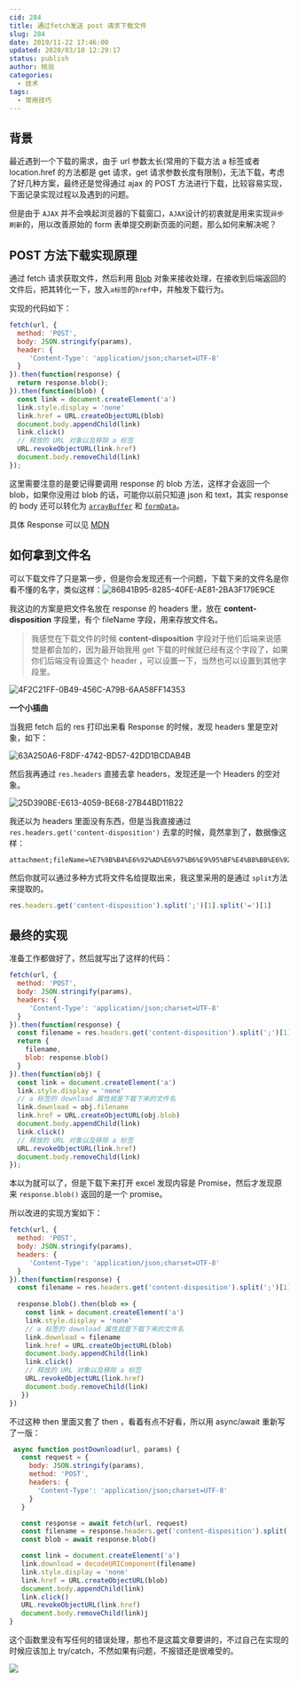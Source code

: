 ```yaml
---
cid: 284
title: 通过fetch发送 post 请求下载文件
slug: 284
date: 2019/11-22 17:46:00
updated: 2020/03/10 12:29:17
status: publish
author: 桃翁
categories: 
  - 技术
tags: 
  - 常用技巧
---
```



## 背景

最近遇到一个下载的需求，由于 url 参数太长(常用的下载方法 a 标签或者 location.href 的方法都是 get 请求，get 请求参数长度有限制)，无法下载，考虑了好几种方案，最终还是觉得通过 ajax 的 POST 方法进行下载，比较容易实现，下面记录实现过程以及遇到的问题。

但是由于 `AJAX` 并不会唤起浏览器的下载窗口，`AJAX`设计的初衷就是用来实现`异步刷新`的，用以改善原始的 form 表单提交刷新页面的问题，那么如何来解决呢？

## POST 方法下载实现原理

通过 fetch 请求获取文件，然后利用 [Blob](https://developer.mozilla.org/zh-CN/docs/Web/API/Blob) 对象来接收处理，在接收到后端返回的文件后，把其转化一下，放入`a标签`的`href`中，并触发下载行为。

实现的代码如下：

```javascript
fetch(url, {
  method: 'POST',
  body: JSON.stringify(params),
  header: {
     'Content-Type': 'application/json;charset=UTF-8'
  }
}).then(function(response) {
  return response.blob();
}).then(function(blob) {
  const link = document.createElement('a')
  link.style.display = 'none'
  link.href = URL.createObjectURL(blob)
  document.body.appendChild(link)
  link.click()
  // 释放的 URL 对象以及移除 a 标签
  URL.revokeObjectURL(link.href)
  document.body.removeChild(link)
});
```

这里需要注意的是要记得要调用  response  的 blob 方法，这样才会返回一个 blob，如果你没用过 blob 的话，可能你以前只知道 json 和 text，其实 response 的 body 还可以转化为 [`arrayBuffer`](https://developer.mozilla.org/zh-CN/docs/Web/API/Body/arrayBuffer) 和 [`formData`](https://developer.mozilla.org/zh-CN/docs/Web/API/Body/formData)。

具体 Response 可以见 [MDN](https://developer.mozilla.org/zh-CN/docs/Web/API/Fetch_API/Using_Fetch)

## 如何拿到文件名

可以下载文件了只是第一步，但是你会发现还有一个问题，下载下来的文件名是你看不懂的名字，类似这样：![86B41B95-8285-40FE-AE81-2BA3F179E9CE](http://imgs.taoweng.site/2019-11-22-090809.jpg)

我这边的方案是把文件名放在 response 的 headers 里，放在 **content-disposition** 字段里，有个 fileName 字段，用来存放文件名。

> 我感觉在下载文件的时候 **content-disposition**  字段对于他们后端来说感觉是都会加的，因为最开始我用 get 下载的时候就已经有这个字段了，如果你们后端没有设置这个 header ，可以设置一下，当然也可以设置到其他字段里。

![4F2C21FF-0B49-456C-A79B-6AA58FF14353](http://imgs.taoweng.site/2019-11-22-091004.jpg)

**一个小插曲**

当我把 fetch 后的 res 打印出来看 Response 的时候，发现 headers 里是空对象，如下：

![63A250A6-F8DF-4742-BD57-42DD1BCDAB4B](http://imgs.taoweng.site/2019-11-22-091415.jpg)

然后我再通过 `res.headers` 直接去拿 headers，发现还是一个 Headers 的空对象。

![25D390BE-E613-4059-BE68-27B44BD11B22](http://imgs.taoweng.site/2019-11-22-091708.jpg)

我还以为 headers 里面没有东西，但是当我直接通过 `res.headers.get('content-disposition')` 去拿的时候，竟然拿到了，数据像这样：

```
attachment;fileName=%E7%9B%B4%E6%92%AD%E6%97%B6%E9%95%BF%E4%B8%BB%E6%92%AD%E6%98%8E%E7%BB%86.xls
```

然后你就可以通过多种方式将文件名给提取出来，我这里采用的是通过 `split`方法来提取的。

```javascript
res.headers.get('content-disposition').split(';')[1].split('=')[1]
```

## 最终的实现

准备工作都做好了，然后就写出了这样的代码：

```javascript
fetch(url, {
  method: 'POST',
  body: JSON.stringify(params),
  headers: {
     'Content-Type': 'application/json;charset=UTF-8'
  }
}).then(function(response) {
  const filename = res.headers.get('content-disposition').split(';')[1].split('=')[1]
  return {
    filename,
    blob: response.blob()
  }
}).then(function(obj) {
  const link = document.createElement('a')
  link.style.display = 'none'
  // a 标签的 download 属性就是下载下来的文件名
  link.download = obj.filename
  link.href = URL.createObjectURL(obj.blob)
  document.body.appendChild(link)
  link.click()
  // 释放的 URL 对象以及移除 a 标签
  URL.revokeObjectURL(link.href)
  document.body.removeChild(link)
});
```

本以为就可以了，但是下载下来打开 excel 发现内容是 Promise，然后才发现原来 `response.blob()` 返回的是一个 promise。

所以改进的实现方案如下：

```javascript
fetch(url, {
  method: 'POST',
  body: JSON.stringify(params),
  headers: {
     'Content-Type': 'application/json;charset=UTF-8'
  }
}).then(function(response) {
  const filename = res.headers.get('content-disposition').split(';')[1].split('=')[1]
  
  response.blob().then(blob => {
    const link = document.createElement('a')
    link.style.display = 'none'
    // a 标签的 download 属性就是下载下来的文件名
    link.download = filename
    link.href = URL.createObjectURL(blob)
    document.body.appendChild(link)
    link.click()
    // 释放的 URL 对象以及移除 a 标签
    URL.revokeObjectURL(link.href)
    document.body.removeChild(link)
   })
})
```

不过这种 then 里面又套了 then ，看着有点不好看，所以用 async/await 重新写了一版：

```javascript
 async function postDownload(url, params) {
   const request = {
     body: JSON.stringify(params),
     method: 'POST',
     headers: {
       'Content-Type': 'application/json;charset=UTF-8'
     }
   }

   const response = await fetch(url, request)
   const filename = response.headers.get('content-disposition').split(';')[1].split('=')[1]
   const blob = await response.blob()

   const link = document.createElement('a')
   link.download = decodeURIComponent(filename)
   link.style.display = 'none'
   link.href = URL.createObjectURL(blob)
   document.body.appendChild(link)
   link.click()
   URL.revokeObjectURL(link.href)
   document.body.removeChild(link)j
}
```

这个函数里没有写任何的错误处理，那也不是这篇文章要讲的，不过自己在实现的时候应该加上 try/catch，不然如果有问题，不报错还是很难受的。

![](http://www.taoweng.site/usr/uploads/2020/03/1113982871.png)